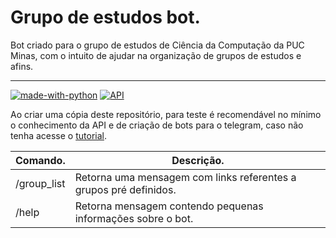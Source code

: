 # Grupo de estudos bot. 

Bot criado para o grupo de estudos de Ciência da Computação da PUC Minas, com o intuito de ajudar na organização de grupos de estudos e afins. 

------
[![made-with-python](https://img.shields.io/badge/Made%20with-Python-1f425f.svg)](https://www.python.org/) [![API](https://img.shields.io/badge/API-python--telegram--bot-blue)](https://python-telegram-bot.org/)




Ao criar uma cópia deste repositório, para teste é recomendável no mínimo o conhecimento da API e de criação de bots para o telegram, caso não tenha acesse o [tutorial](https://github.com/python-telegram-bot/python-telegram-bot/wiki/Extensions-%E2%80%93-Your-first-Bot).

| Comando.    | Descrição.                                                   |
| ----------- | ------------------------------------------------------------ |
| /group_list | Retorna uma mensagem com links referentes a grupos pré definidos. |
| /help       | Retorna mensagem contendo pequenas informações sobre o bot.  |



